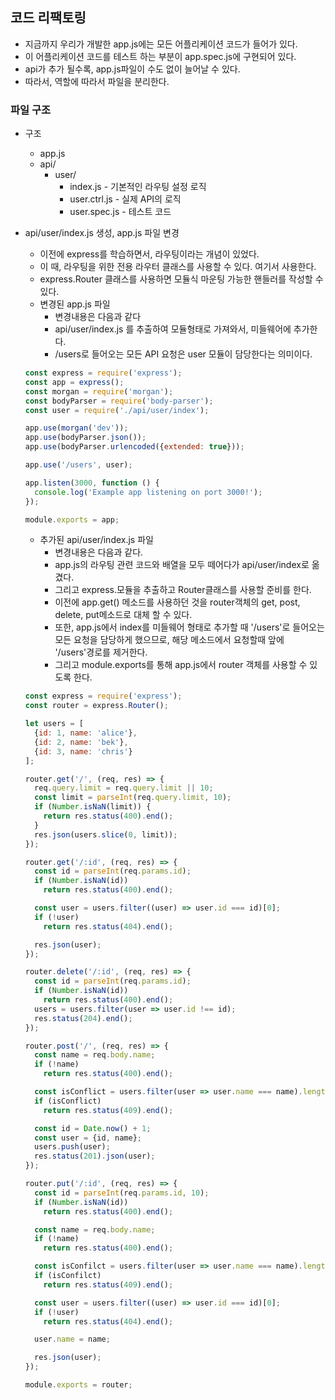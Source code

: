 ## 코드 리팩토링

* 지금까지 우리가 개발한 app.js에는 모든 어플리케이션 코드가 들어가 있다.
* 이 어플리케이션 코드를 테스트 하는 부분이 app.spec.js에 구현되어 있다.
* api가 추가 될수록, app.js파일이 수도 없이 늘어날 수 있다.
* 따라서, 역할에 따라서 파일을 분리한다.

### 파일 구조

* 구조

  * app.js
  * api/
    * user/
      * index.js - 기본적인 라우팅 설정 로직
      * user.ctrl.js - 실제 API의 로직
      * user.spec.js - 테스트 코드

* api/user/index.js 생성, app.js 파일 변경

  * 이전에 express를 학습하면서, 라우팅이라는 개념이 있었다.
  * 이 때, 라우팅을 위한 전용 라우터 클래스를 사용할 수 있다. 여기서 사용한다.
  * express.Router 클래스를 사용하면 모듈식 마운팅 가능한 핸들러를 작성할 수 있다.
  * 변경된 app.js 파일
    * 변경내용은 다음과 같다
    * api/user/index.js 를 추출하여 모듈형태로 가져와서, 미들웨어에 추가한다.
    * /users로 들어오는 모든 API 요청은 user 모듈이 담당한다는 의미이다.

  ```javascript
  const express = require('express');
  const app = express();
  const morgan = require('morgan');
  const bodyParser = require('body-parser');
  const user = require('./api/user/index');

  app.use(morgan('dev'));
  app.use(bodyParser.json());
  app.use(bodyParser.urlencoded({extended: true}));

  app.use('/users', user);

  app.listen(3000, function () {
    console.log('Example app listening on port 3000!');
  });

  module.exports = app;
  ```

  * 추가된 api/user/index.js 파일
    * 변경내용은 다음과 같다.
    * app.js의 라우팅 관련 코드와 배열을 모두 떼어다가 api/user/index로 옮겼다.
    * 그리고 express.모듈을 추출하고 Router클래스를 사용할 준비를 한다.
    * 이전에 app.get() 메소드를 사용하던 것을 router객체의 get, post, delete, put메소드로 대체 할 수 있다.
    * 또한, app.js에서 index를 미들웨어 형태로 추가할 때 '/users'로 들어오는 모든 요청을 담당하게 했으므로, 해당 메소드에서 요청할때 앞에 '/users'경로를 제거한다. 
    * 그리고 module.exports를 통해 app.js에서 router 객체를 사용할 수 있도록 한다.

  ```javascript
  const express = require('express');
  const router = express.Router();

  let users = [
    {id: 1, name: 'alice'},
    {id: 2, name: 'bek'},
    {id: 3, name: 'chris'}
  ];

  router.get('/', (req, res) => {
    req.query.limit = req.query.limit || 10;
    const limit = parseInt(req.query.limit, 10);
    if (Number.isNaN(limit)) {
      return res.status(400).end();
    }
    res.json(users.slice(0, limit));
  });

  router.get('/:id', (req, res) => {
    const id = parseInt(req.params.id);
    if (Number.isNaN(id))
      return res.status(400).end();

    const user = users.filter((user) => user.id === id)[0];
    if (!user)
      return res.status(404).end();

    res.json(user);
  });

  router.delete('/:id', (req, res) => {
    const id = parseInt(req.params.id);
    if (Number.isNaN(id))
      return res.status(400).end();
    users = users.filter(user => user.id !== id);
    res.status(204).end();
  });

  router.post('/', (req, res) => {
    const name = req.body.name;
    if (!name)
      return res.status(400).end();

    const isConflict = users.filter(user => user.name === name).length;
    if (isConflict)
      return res.status(409).end();

    const id = Date.now() + 1;
    const user = {id, name};
    users.push(user);
    res.status(201).json(user);
  });

  router.put('/:id', (req, res) => {
    const id = parseInt(req.params.id, 10);
    if (Number.isNaN(id))
      return res.status(400).end();

    const name = req.body.name;
    if (!name)
      return res.status(400).end();

    const isConfilct = users.filter(user => user.name === name).length;
    if (isConfilct)
      return res.status(409).end();

    const user = users.filter((user) => user.id === id)[0];
    if (!user)
      return res.status(404).end();

    user.name = name;

    res.json(user);
  });

  module.exports = router;
  ```

  ​